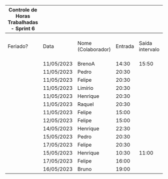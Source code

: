 | Controle de Horas Trabalhadas - Sprint 6 |  |  |  |  |  |  |  |  |  |  |  |
| --- | --- | --- | --- | --- | --- | --- | --- | --- | --- | --- | --- |
| Feriado? | Data | Nome (Colaborador) | Entrada | Saída intervalo | Retorno intervalo | Saída | Total horas |  | Nome (Colaborador) | Total horas do sprint |  |
|  | 11/05/2023 | BrenoA | 14:30 | 15:50 | 20:30 | 22:30 | 3:20:00 |  | BrenoA | 03:20 |  |
|  | 11/05/2023 | Pedro | 20:30 |  |  | 22:30 | 2:00:00 |  | Bruno | 01:30 |  |
|  | 11/05/2023 | Felipe | 20:30 |  |  | 22:30 | 2:00:00 |  | Felipe | 09:30 |  |
|  | 11/05/2023 | Limírio | 20:30 |  |  | 22:30 | 2:00:00 |  | Henrique | 05:00 |  |
|  | 11/05/2023 | Henrique | 20:30 |  |  | 22:30 | 2:00:00 |  | Limírio | 02:00 |  |
|  | 11/05/2023 | Raquel | 20:30 |  |  | 22:30 | 2:00:00 |  | Pedro | 03:30 |  |
|  | 11/05/2023 | Felipe | 15:00 |  |  | 18:00 | 3:00:00 |  | Raquel | 02:00 |  |
|  | 12/05/2023 | Felipe | 15:00 |  |  | 18:00 | 3:00:00 |  |  |  |  |
|  | 14/05/2023 | Henrique | 22:30 |  |  | 23:30 | 1:00:00 |  |  |  |  |
|  | 15/05/2023 | Pedro | 20:30 |  |  | 22:00 | 1:30:00 |  |  |  |  |
|  | 17/05/2023 | Felipe | 20:30 |  |  | 21:00 | 0:30:00 |  |  |  |  |
|  | 15/05/2023 | Henrique | 10:30 | 11:00 | 20:30 | 22:00 | 2:00:00 |  |  |  |  |
|  | 17/05/2023 | Felipe | 16:00 |  |  | 17:00 | 1:00:00 |  |  |  |  |
|  | 16/05/2023 | Bruno | 19:00 |  |  | 20:30 | 1:30:00 |  |  |  |  |
